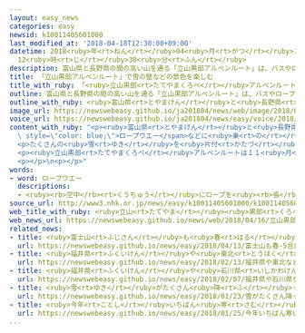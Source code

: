 ```yaml
---
layout: easy_news
categories: easy
newsid: k10011405601000
last_modified_at: '2018-04-18T12:30:00+09:00'
datetime: 2018<ruby>年<rt>ねん</rt></ruby>04<ruby>月<rt>がつ</rt></ruby>18<ruby>日<rt>にち</rt></ruby>
  12<ruby>時<rt>じ</rt></ruby>30<ruby>分<rt>ふん</rt></ruby>
description: 富山県と長野県の間の高い山を通る「立山黒部アルペンルート」は、バスやロープウエーなどに乗って景色を楽しむことができます。
title: 「立山黒部アルペンルート」で雪の壁などの景色を楽しむ
title_with_ruby: 「<ruby>立山黒部<rt>たてやまくろべ</rt></ruby>アルペンルート」で<ruby>雪<rt>ゆき</rt></ruby>の<ruby>壁<rt>かべ</rt></ruby>などの<ruby>景色<rt>けしき</rt></ruby>を<ruby>楽<rt>たの</rt></ruby>しむ
outline: 富山県と長野県の間の高い山を通る「立山黒部アルペンルート」は、バスやロープウエーなどに乗って景色を楽しむことができます。
outline_with_ruby: <ruby>富山県<rt>とやまけん</rt></ruby>と<ruby>長野県<rt>ながのけん</rt></ruby>の<ruby>間<rt>あいだ</rt></ruby>の<ruby>高<rt>たか</rt></ruby>い<ruby>山<rt>やま</rt></ruby>を<ruby>通<rt>とお</rt></ruby>る「<ruby>立山黒部<rt>たてやまくろべ</rt></ruby>アルペンルート」は、バスやロープウエーなどに<ruby>乗<rt>の</rt></ruby>って<ruby>景色<rt>けしき</rt></ruby>を<ruby>楽<rt>たの</rt></ruby>しむことができます。
image_url: https://newswebeasy.github.io/ja201804/news/web/image/2018/04/16/K10011405601_1804161514_1804161514_01_03.jpg
voice_url: https://newswebeasy.github.io/ja201804/news/easy/voice/2018/04/18/k10011405601000.mp4
content_with_ruby: "<p><ruby>富山県<rt>とやまけん</rt></ruby>と<ruby>長野県<rt>ながのけん</rt></ruby>の<ruby>間<rt>あいだ</rt></ruby>の<ruby>高<rt>たか</rt></ruby>い<ruby>山<rt>やま</rt></ruby>を<ruby>通<rt>とお</rt></ruby>る「<ruby>立山黒部<rt>たてやまくろべ</rt></ruby>アルペンルート」は、バスや<span\
  \ style=\"color: blue;\">ロープウエー</span>などに<ruby>乗<rt>の</rt></ruby>って<ruby>景色<rt>けしき</rt></ruby>を<ruby>楽<rt>たの</rt></ruby>しむことができます。<ruby>冬<rt>ふゆ</rt></ruby>は<ruby>雪<rt>ゆき</rt></ruby>が<ruby>多<rt>おお</rt></ruby>くて<ruby>通<rt>とお</rt></ruby>ることができませんが、<ruby>今年<rt>ことし</rt></ruby>は４<ruby>月<rt>がつ</rt></ruby>１５<ruby>日<rt>にち</rt></ruby>から<ruby>通<rt>とお</rt></ruby>ることができるようになりました。１５<ruby>日<rt>にち</rt></ruby>は<ruby>雨<rt>あめ</rt></ruby>でしたが、１６<ruby>日<rt>にち</rt></ruby>は<ruby>晴<rt>は</rt></ruby>れて、<ruby>大勢<rt>おおぜい</rt></ruby>の<ruby>人<rt>ひと</rt></ruby>が<ruby>来<rt>き</rt></ruby>ました。</p>\n\
  <p>たくさんの<ruby>雪<rt>ゆき</rt></ruby>を<ruby>片付<rt>かたづ</rt></ruby>けたため、バスが<ruby>走<rt>はし</rt></ruby>る<ruby>道<rt>みち</rt></ruby>の<ruby>横<rt>よこ</rt></ruby>には<ruby>雪<rt>ゆき</rt></ruby>の<ruby>壁<rt>かべ</rt></ruby>ができています。<ruby>壁<rt>かべ</rt></ruby>は<ruby>高<rt>たか</rt></ruby>さが１７ｍの<ruby>所<rt>ところ</rt></ruby>もあります。６<ruby>月<rt>がつ</rt></ruby>２２<ruby>日<rt>にち</rt></ruby>までは<ruby>道<rt>みち</rt></ruby>を<ruby>歩<rt>ある</rt></ruby>きながら<ruby>雪<rt>ゆき</rt></ruby>の<ruby>壁<rt>かべ</rt></ruby>を<ruby>見<rt>み</rt></ruby>ることができます。オーストラリアから<ruby>来<rt>き</rt></ruby>た<ruby>男性<rt>だんせい</rt></ruby>は「<ruby>雪<rt>ゆき</rt></ruby>の<ruby>壁<rt>かべ</rt></ruby>は<ruby>高<rt>たか</rt></ruby>くて<ruby>美<rt>うつく</rt></ruby>しいです」と<ruby>話<rt>はな</rt></ruby>していました。</p>\n\
  <p><ruby>立山黒部<rt>たてやまくろべ</rt></ruby>アルペンルートは１１<ruby>月<rt>がつ</rt></ruby>の<ruby>終<rt>お</rt></ruby>わりまで<ruby>通<rt>とお</rt></ruby>ることができます。</p>\n\
  <p></p>\n<p></p>"
words:
- word: ロープウエー
  descriptions:
  - <ruby><rb>空中</rb><rt>くうちゅう</rt></ruby>にロープを<ruby><rb>張</rb><rt>は</rt></ruby>って<ruby><rb>箱</rb><rt>はこ</rt></ruby>をつるし、<ruby><rb>人</rb><rt>ひと</rt></ruby>や<ruby><rb>物</rb><rt>もの</rt></ruby>を<ruby><rb>運</rb><rt>はこ</rt></ruby>ぶ<ruby><rb>乗</rb><rt>の</rt></ruby>り<ruby><rb>物</rb><rt>もの</rt></ruby>。
source_url: http://www3.nhk.or.jp/news/easy/k10011405601000/k10011405601000.html
web_title_with_ruby: <ruby>立山<rt>たてやま</rt></ruby><ruby>黒部<rt>くろべ</rt></ruby><ruby>アルペン<rt>あるぺん</rt></ruby><ruby>ルート<rt>るーと</rt></ruby>「<ruby>雪<rt>ゆき</rt></ruby>の<ruby>大谷<rt>おおたに</rt></ruby>」<ruby>観光客<rt>かんこうきゃく</rt></ruby>でにぎわう
web_news_url: https://newswebeasy.github.io/news/web/2018/04/16/立山黒部アルペンルート雪の大谷観光客でにぎわう
related_news:
- title: <ruby>富士山<rt>ふじさん</rt></ruby>も<ruby>春<rt>はる</rt></ruby>　５<ruby>合<rt>ごう</rt></ruby><ruby>目<rt>め</rt></ruby>まで<ruby>富士<rt>ふじ</rt></ruby>スバルラインで<ruby>行<rt>い</rt></ruby>くことができる
  url: https://newswebeasy.github.io/news/easy/2018/04/13/富士山も春-5合目まで富士スバルラインで行くことができる
- title: <ruby>福井県<rt>ふくいけん</rt></ruby>や<ruby>東北<rt>とうほく</rt></ruby>などで<ruby>雪<rt>ゆき</rt></ruby>が<ruby>続<rt>つづ</rt></ruby>くので<ruby>気<rt>き</rt></ruby>をつけて
  url: https://newswebeasy.github.io/news/easy/2018/02/13/福井県や東北などで雪が続くので気をつけて
- title: <ruby>福井県<rt>ふくいけん</rt></ruby>や<ruby>石川県<rt>いしかわけん</rt></ruby>などで<ruby>雪<rt>ゆき</rt></ruby>がたくさん<ruby>降<rt>ふ</rt></ruby>っている
  url: https://newswebeasy.github.io/news/easy/2018/02/07/福井県や石川県などで雪がたくさん降っている
- title: <ruby>雪<rt>ゆき</rt></ruby>がたくさん<ruby>降<rt>ふ</rt></ruby>って<ruby>東京<rt>とうきょう</rt></ruby>の<ruby>中心<rt>ちゅうしん</rt></ruby>で２３ｃm<ruby>積<rt>つ</rt></ruby>もる
  url: https://newswebeasy.github.io/news/easy/2018/01/23/雪がたくさん降って東京の中心で23cm積もる
- title: <ruby>今年<rt>ことし</rt></ruby>いちばん<ruby>寒<rt>さむ</rt></ruby>い<ruby>朝<rt>あさ</rt></ruby>　<ruby>東京<rt>とうきょう</rt></ruby>でもー４℃
  url: https://newswebeasy.github.io/news/easy/2018/01/25/今年いちばん寒い朝-東京でもー4C
...
```

